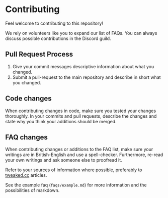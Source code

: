 # Contributing
Feel welcome to contributing to this repository!

We rely on volunteers like you to expand our list of FAQs. You can always discuss possible contributions in the Discord
guild.

## Pull Request Process

1. Give your commit messages descriptive information about what you changed.
2. Submit a pull-request to the main repository and describe in short what you changed.

## Code changes
When contributing changes in code, make sure you tested your changes thoroughly. In your commits and pull requests,
describe the changes and state why you think your additions should be merged.

## FAQ changes
When contributing changes or additions to the FAQ list, make sure your writings are in British-English and use a
spell-checker. Furthermore, re-read your own writings and ask someone else to proofread it.

Refer to your sources of information where possible, preferably to [tweaked.cc](https://tweaked.cc) articles.

See the example faq (`faqs/example.md`) for more information and the possibilities of markdown.
